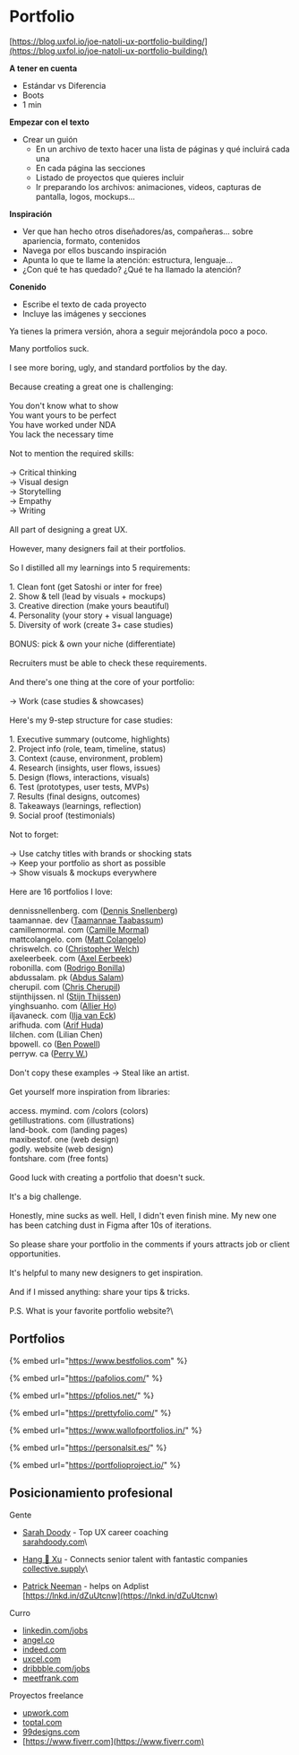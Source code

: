 # Portfolio

[https://blog.uxfol.io/joe-natoli-ux-portfolio-building/](https://blog.uxfol.io/joe-natoli-ux-portfolio-building/)

**A tener en cuenta**

* Estándar vs Diferencia
* Boots
* 1 min

**Empezar con el texto**

* Crear un guión
  * En un archivo de texto hacer una lista de páginas y qué incluirá cada una
  * En cada página las secciones
  * Listado de proyectos que quieres incluir
  * Ir preparando los archivos: animaciones, videos, capturas de pantalla, logos, mockups…

**Inspiración**

* Ver que han hecho otros diseñadores/as, compañeras… sobre apariencia, formato, contenidos
* Navega por ellos buscando inspiración
* Apunta lo que te llame la atención: estructura, lenguaje…
* ¿Con qué te has quedado? ¿Qué te ha llamado la atención?

**Conenido**

* Escribe el texto de cada proyecto
* Incluye las imágenes y secciones

Ya tienes la primera versión, ahora a seguir mejorándola poco a poco.



Many portfolios suck.\
\
I see more boring, ugly, and standard portfolios by the day.\
\
Because creating a great one is challenging:\
\
You don't know what to show\
You want yours to be perfect\
You have worked under NDA\
You lack the necessary time\
\
Not to mention the required skills:\
\
→ Critical thinking\
→ Visual design\
→ Storytelling\
→ Empathy\
→ Writing\
\
All part of designing a great UX.\
\
However, many designers fail at their portfolios.\
\
So I distilled all my learnings into 5 requirements:\
\
1\. Clean font (get Satoshi or inter for free)\
2\. Show & tell (lead by visuals + mockups)\
3\. Creative direction (make yours beautiful)\
4\. Personality (your story + visual language)\
5\. Diversity of work (create 3+ case studies)\
\
BONUS: pick & own your niche (differentiate)\
\
Recruiters must be able to check these requirements.\
\
And there's one thing at the core of your portfolio:\
\
→ Work (case studies & showcases)\
\
Here's my 9-step structure for case studies:\
\
1\. Executive summary (outcome, highlights)\
2\. Project info (role, team, timeline, status)\
3\. Context (cause, environment, problem)\
4\. Research (insights, user flows, issues)\
5\. Design (flows, interactions, visuals)\
6\. Test (prototypes, user tests, MVPs)\
7\. Results (final designs, outcomes)\
8\. Takeaways (learnings, reflection)\
9\. Social proof (testimonials)\
\
Not to forget:\
\
→ Use catchy titles with brands or shocking stats\
→ Keep your portfolio as short as possible\
→ Show visuals & mockups everywhere\
\
Here are 16 portfolios I love:\
\
dennissnellenberg. com ([Dennis Snellenberg](https://www.linkedin.com/in/dennissnellenberg/))\
taamannae. dev ([Taamannae Taabassum](https://www.linkedin.com/in/taamannae/))\
camillemormal. com ([Camille Mormal](https://www.linkedin.com/in/camimormal/))\
mattcolangelo. com ([Matt Colangelo](https://www.linkedin.com/in/matt-colangelo-78636826/))\
chriswelch. co ([Christopher Welch](https://www.linkedin.com/in/christopherwelch/))\
axeleerbeek. com ([Axel Eerbeek](https://www.linkedin.com/in/axeleerbeek/))\
robonilla. com ([Rodrigo Bonilla](https://www.linkedin.com/in/robonillah/))\
abdussalam. pk ([Abdus Salam](https://www.linkedin.com/in/imabdussalam/))\
cherupil. com ([Chris Cherupil](https://www.linkedin.com/in/chris-cherupil-4731a744/))\
stijnthijssen. nl ([Stijn Thijssen](https://www.linkedin.com/in/stijn-thijssen/))\
yinghsuanho. com ([Allier Ho](https://www.linkedin.com/in/yinghsuanho/))\
iljavaneck. com ([Ilja van Eck](https://www.linkedin.com/in/ilja-van-eck/))\
arifhuda. com ([Arif Huda](https://www.linkedin.com/in/arifhuda/))\
lilchen. com (Lilian Chen)\
bpowell. co ([Ben Powell](https://www.linkedin.com/in/powellben/))\
perryw. ca ([Perry W.](https://www.linkedin.com/in/perrywang0313/))\
\
Don't copy these examples → Steal like an artist.\
\
Get yourself more inspiration from libraries:\
\
access. mymind. com /colors (colors)\
getillustrations. com (illustrations)\
land-book. com (landing pages)\
maxibestof. one (web design)\
godly. website (web design)\
fontshare. com (free fonts)\
\
Good luck with creating a portfolio that doesn't suck.\
\
It's a big challenge.\
\
Honestly, mine sucks as well. Hell, I didn't even finish mine. My new one has been catching dust in Figma after 10s of iterations.\
\
So please share your portfolio in the comments if yours attracts job or client opportunities.\
\
It's helpful to many new designers to get inspiration.\
\
And if I missed anything: share your tips & tricks.\
\
P.S. What is your favorite portfolio website?\


## Portfolios

{% embed url="https://www.bestfolios.com" %}

{% embed url="https://pafolios.com/" %}

{% embed url="https://pfolios.net/" %}

{% embed url="https://prettyfolio.com/" %}

{% embed url="https://www.wallofportfolios.in/" %}

{% embed url="https://personalsit.es/" %}

{% embed url="https://portfolioproject.io/" %}

## Posicionamiento profesional

Gente

* [Sarah Doody](https://www.linkedin.com/in/ACoAAABS-xQBeVlWSpRy5vxkLcrreJAU7Gqlf1s) - Top UX career coaching \
  [sarahdoody.com](http://sarahdoody.com/)\

* [Hang 🤙 Xu](https://www.linkedin.com/in/ACoAABlDwfQBwNFoldf20KTavrUar4wuWmAHb0c) - Connects senior talent with fantastic companies [collective.supply](http://collective.supply/)\

* [Patrick Neeman](https://www.linkedin.com/in/ACoAAAALvDEBbGKkxh-9GKnEp5uBWLlXtx7X6J8) - helps on Adplist\
  [https://lnkd.in/dZuUtcnw](https://lnkd.in/dZuUtcnw)

Curro

* [linkedin.com/jobs](http://linkedin.com/jobs)
* [angel.co](http://angel.co/)
* [indeed.com](http://indeed.com/)
* [uxcel.com](http://uxcel.com/)
* [dribbble.com/jobs](http://dribbble.com/jobs)
* [meetfrank.com](http://meetfrank.com/)

Proyectos freelance

* [upwork.com](http://upwork.com/)
* [toptal.com](http://toptal.com/)
* [99designs.com](http://99designs.com/)
* [https://www.fiverr.com](https://www.fiverr.com)

